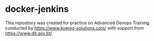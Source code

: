 # docker-jenkins
This repository was created for practice on Advanced Devops Training conducted by https://www.koenig-solutions.com/ with support from https://www.dit.gov.bt/
